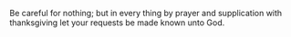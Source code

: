 Be careful for nothing; but in every thing by prayer and supplication with thanksgiving let your requests be made known unto God.
